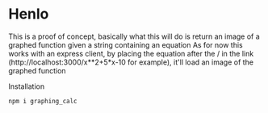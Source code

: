 # Henlo
This is a proof of concept, basically what this will do is return an image of a graphed function given a string containing an equation
As for now this works with an express client, by placing the equation after the / in the link (http://localhost:3000/x**2+5*x-10 for example), 
it'll load an image of the graphed function

Installation
```bash
npm i graphing_calc
```
